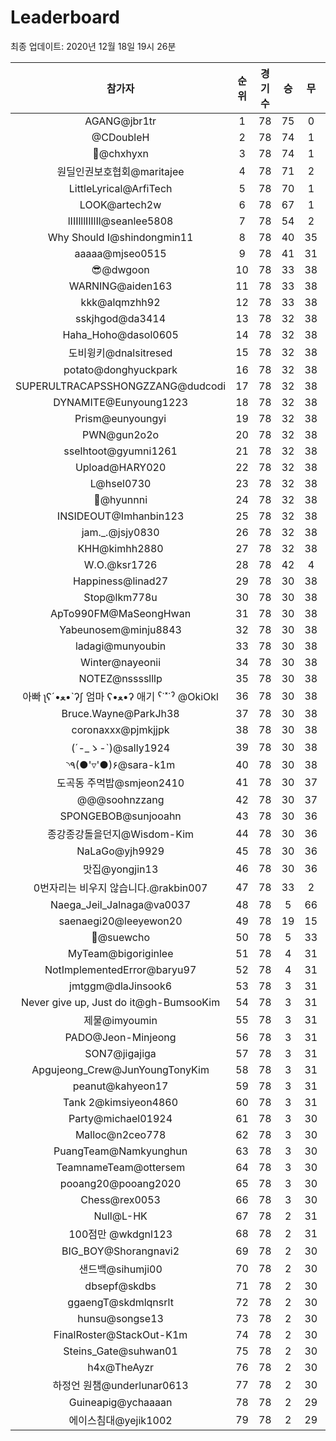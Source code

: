 # Leaderboard
최종 업데이트: 2020년 12월 18일 19시 26분




| 참가자 | 순위 | 경기수 | 승 | 무 | 패 | 승점 |
|:---:|:---:|:---:|:---:|:---:|:---:|:---:|
| AGANG@jbr1tr | 1 | 78 | 75 | 0 | 3 | 225 |
| @CDoubleH | 2 | 78 | 74 | 1 | 3 | 223 |
| 👑@chxhyxn | 3 | 78 | 74 | 1 | 3 | 223 |
| 원딜인권보호협회@maritajee | 4 | 78 | 71 | 2 | 5 | 215 |
| LittleLyrical@ArfiTech | 5 | 78 | 70 | 1 | 7 | 211 |
| LOOK@artech2w | 6 | 78 | 67 | 1 | 10 | 202 |
| lIIIlllIlIlIl@seanlee5808 | 7 | 78 | 54 | 2 | 22 | 164 |
| Why Should I@shindongmin11 | 8 | 78 | 40 | 35 | 3 | 155 |
| aaaaa@mjseo0515 | 9 | 78 | 41 | 31 | 6 | 154 |
| 😎@dwgoon | 10 | 78 | 33 | 38 | 7 | 137 |
| WARNING@aiden163 | 11 | 78 | 33 | 38 | 7 | 137 |
| kkk@alqmzhh92 | 12 | 78 | 33 | 38 | 7 | 137 |
| sskjhgod@da3414 | 13 | 78 | 32 | 38 | 8 | 134 |
| Haha_Hoho@dasol0605 | 14 | 78 | 32 | 38 | 8 | 134 |
| 도비윙키@dnalsitresed | 15 | 78 | 32 | 38 | 8 | 134 |
| potato@donghyuckpark | 16 | 78 | 32 | 38 | 8 | 134 |
| SUPERULTRACAPSSHONGZZANG@dudcodi | 17 | 78 | 32 | 38 | 8 | 134 |
| DYNAMITE@Eunyoung1223 | 18 | 78 | 32 | 38 | 8 | 134 |
| Prism@eunyoungyi | 19 | 78 | 32 | 38 | 8 | 134 |
| PWN@gun2o2o | 20 | 78 | 32 | 38 | 8 | 134 |
| sselhtoot@gyumni1261 | 21 | 78 | 32 | 38 | 8 | 134 |
| Upload@HARY020 | 22 | 78 | 32 | 38 | 8 | 134 |
| L@hsel0730 | 23 | 78 | 32 | 38 | 8 | 134 |
| 🐻@hyunnni | 24 | 78 | 32 | 38 | 8 | 134 |
| INSIDEOUT@Imhanbin123 | 25 | 78 | 32 | 38 | 8 | 134 |
| jam._.@jsjy0830 | 26 | 78 | 32 | 38 | 8 | 134 |
| KHH@kimhh2880 | 27 | 78 | 32 | 38 | 8 | 134 |
| W.O.@ksr1726 | 28 | 78 | 42 | 4 | 32 | 130 |
| Happiness@linad27 | 29 | 78 | 30 | 38 | 10 | 128 |
| Stop@lkm778u | 30 | 78 | 30 | 38 | 10 | 128 |
| ApTo990FM@MaSeongHwan | 31 | 78 | 30 | 38 | 10 | 128 |
| Yabeunosem@minju8843 | 32 | 78 | 30 | 38 | 10 | 128 |
| ladagi@munyoubin | 33 | 78 | 30 | 38 | 10 | 128 |
| Winter@nayeonii | 34 | 78 | 30 | 38 | 10 | 128 |
| NOTEZ@nsssslllp | 35 | 78 | 30 | 38 | 10 | 128 |
|  아빠  ʅʕ´•ﻌ•`ʔʃ  엄마 ʕ•ﻌ•ʔ 애기 ˁ˙˟˙ˀ @OkiOkl | 36 | 78 | 30 | 38 | 10 | 128 |
| Bruce.Wayne@ParkJh38 | 37 | 78 | 30 | 38 | 10 | 128 |
| coronaxxx@pjmkjjpk | 38 | 78 | 30 | 38 | 10 | 128 |
| (´-_ゝ-`)@sally1924 | 39 | 78 | 30 | 38 | 10 | 128 |
| ◝٩(●'▿'●)۶@sara-k1m | 40 | 78 | 30 | 38 | 10 | 128 |
| 도곡동 주먹밥@smjeon2410 | 41 | 78 | 30 | 37 | 11 | 127 |
| @@@soohnzzang | 42 | 78 | 30 | 37 | 11 | 127 |
| SPONGEBOB@sunjooahn | 43 | 78 | 30 | 36 | 12 | 126 |
| 종강종강돌을던지@Wisdom-Kim | 44 | 78 | 30 | 36 | 12 | 126 |
| NaLaGo@yjh9929 | 45 | 78 | 30 | 36 | 12 | 126 |
| 맛집@yongjin13 | 46 | 78 | 30 | 36 | 12 | 126 |
| 0번자리는 비우지 않습니다.@rakbin007 | 47 | 78 | 33 | 2 | 43 | 101 |
| Naega_Jeil_Jalnaga@va0037 | 48 | 78 | 5 | 66 | 7 | 81 |
| saenaegi20@leeyewon20 | 49 | 78 | 19 | 15 | 44 | 72 |
| 👏@suewcho | 50 | 78 | 5 | 33 | 40 | 48 |
| MyTeam@bigoriginlee | 51 | 78 | 4 | 31 | 43 | 43 |
| NotImplementedError@baryu97 | 52 | 78 | 4 | 31 | 43 | 43 |
| jmtggm@dlaJinsook6 | 53 | 78 | 3 | 31 | 44 | 40 |
| Never give up, Just do it@gh-BumsooKim | 54 | 78 | 3 | 31 | 44 | 40 |
| 제물@imyoumin | 55 | 78 | 3 | 31 | 44 | 40 |
| PADO@Jeon-Minjeong | 56 | 78 | 3 | 31 | 44 | 40 |
| SON7@jigajiga | 57 | 78 | 3 | 31 | 44 | 40 |
| Apgujeong_Crew@JunYoungTonyKim | 58 | 78 | 3 | 31 | 44 | 40 |
| peanut@kahyeon17 | 59 | 78 | 3 | 31 | 44 | 40 |
| Tank 2@kimsiyeon4860 | 60 | 78 | 3 | 31 | 44 | 40 |
| Party@michael01924 | 61 | 78 | 3 | 30 | 45 | 39 |
| Malloc@n2ceo778 | 62 | 78 | 3 | 30 | 45 | 39 |
| PuangTeam@Namkyunghun | 63 | 78 | 3 | 30 | 45 | 39 |
| TeamnameTeam@ottersem | 64 | 78 | 3 | 30 | 45 | 39 |
| pooang20@pooang2020 | 65 | 78 | 3 | 30 | 45 | 39 |
| Chess@rex0053 | 66 | 78 | 3 | 30 | 45 | 39 |
| Null@L-HK | 67 | 78 | 2 | 31 | 45 | 37 |
| 100점만 @wkdgnl123 | 68 | 78 | 2 | 31 | 45 | 37 |
| BIG_BOY@Shorangnavi2 | 69 | 78 | 2 | 30 | 46 | 36 |
| 샌드백@sihumji00 | 70 | 78 | 2 | 30 | 46 | 36 |
| dbsepf@skdbs | 71 | 78 | 2 | 30 | 46 | 36 |
| ggaengT@skdmlqnsrlt | 72 | 78 | 2 | 30 | 46 | 36 |
| hunsu@songse13 | 73 | 78 | 2 | 30 | 46 | 36 |
| FinalRoster@StackOut-K1m | 74 | 78 | 2 | 30 | 46 | 36 |
| Steins_Gate@suhwan01 | 75 | 78 | 2 | 30 | 46 | 36 |
| h4x@TheAyzr | 76 | 78 | 2 | 30 | 46 | 36 |
| 하정언 원챔@underlunar0613 | 77 | 78 | 2 | 30 | 46 | 36 |
| Guineapig@ychaaaan | 78 | 78 | 2 | 29 | 47 | 35 |
| 에이스침대@yejik1002 | 79 | 78 | 2 | 29 | 47 | 35 |